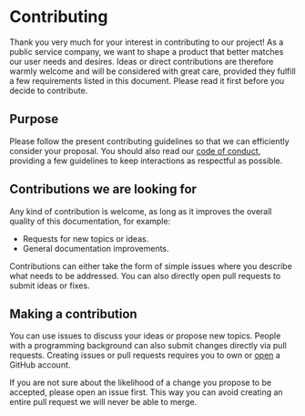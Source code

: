 # Contributing

Thank you very much for your interest in contributing to our project! As a public service company, we want to shape a product that better matches our user needs and desires. Ideas or direct contributions are therefore warmly welcome and will be considered with great care, provided they fulfill a few requirements listed in this document. Please read it first before you decide to contribute.

## Purpose

Please follow the present contributing guidelines so that we can efficiently consider your proposal. You should also read our [code of conduct](CODE_OF_CONDUCT.md), providing a few guidelines to keep interactions as respectful as possible.

## Contributions we are looking for

Any kind of contribution is welcome, as long as it improves the overall quality of this documentation, for example:

* Requests for new topics or ideas.
* General documentation improvements.

Contributions can either take the form of simple issues where you describe what needs to be addressed. You can also directly open pull requests to submit ideas or fixes.

## Making a contribution

You can use issues to discuss your ideas or propose new topics. People with a programming background can also submit changes directly via pull requests. Creating issues or pull requests requires you to own or [open](https://github.com/join) a GitHub account.

If you are not sure about the likelihood of a change you propose to be accepted, please open an issue first. This way you can avoid creating an entire pull request we will never be able to merge.
